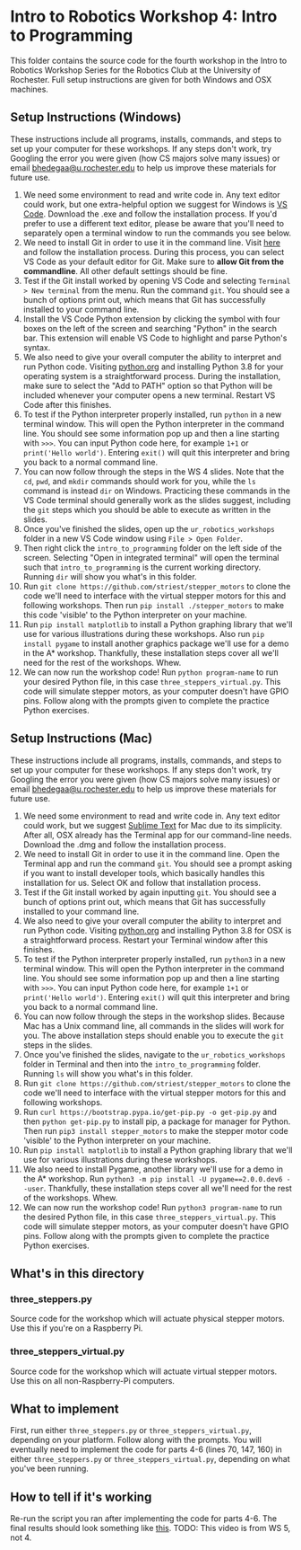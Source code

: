 
# Intro to Robotics Workshop 4: Intro to Programming
This folder contains the source code for the fourth workshop in the Intro to Robotics Workshop Series for the Robotics Club at the University of Rochester. Full setup instructions are given for both Windows and OSX machines.

## Setup Instructions (Windows)
These instructions include all programs, installs, commands, and steps to set up your computer for these workshops. If any steps don't work, try Googling the error you were given (how CS majors solve many issues) or email bhedegaa@u.rochester.edu to help us improve these materials for future use.

1. We need some environment to read and write code in. Any text editor could work, but one extra-helpful option we suggest for Windows is [VS Code](https://code.visualstudio.com/). Download the .exe and follow the installation process. If you'd prefer to use a different text editor, please be aware that you'll need to separately open a terminal window to run the commands you see below.
2. We need to install Git in order to use it in the command line. Visit [here](https://git-scm.com/download/win) and follow the installation process. During this process, you can select VS Code as your default editor for Git. Make sure to **allow Git from the commandline**. All other default settings should be fine.
3. Test if the Git install worked by opening VS Code and selecting `Terminal > New terminal` from the menu. Run the command `git`. You should see a bunch of options print out, which means that Git has successfully installed to your command line.
4. Install the VS Code Python extension by clicking the symbol with four boxes on the left of the screen and searching "Python" in the search bar. This extension will enable VS Code to highlight and parse Python's syntax.
5. We also need to give your overall computer the ability to interpret and run Python code. Visiting [python.org](https://www.python.org) and installing Python  3.8 for your operating system is a straightforward process. During the installation, make sure to select the "Add to PATH" option so that Python will be included whenever your computer opens a new terminal. Restart VS Code after this finishes.
6. To test if the Python interpreter properly installed, run `python` in a new terminal window. This will open the Python interpreter in the command line. You should see some information pop up and then a line starting with `>>>`. You can input Python code here, for example `1+1` or `print('Hello world')`. Entering `exit()` will quit this interpreter and bring you back to a normal command line.
7. You can now follow through the steps in the WS 4 slides. Note that the `cd`, `pwd`, and `mkdir` commands should work for you, while the `ls` command is instead `dir` on Windows. Practicing these commands in the VS Code terminal should generally work as the slides suggest, including the `git` steps which you should be able to execute as written in the slides.
8. Once you've finished the slides, open up the `ur_robotics_workshops` folder in a new VS Code window using `File > Open Folder`.
9. Then right click the `intro_to_programming` folder on the left side of the screen. Selecting "Open in integrated terminal" will open the terminal such that `intro_to_programming` is the current working directory. Running `dir` will show you what's in this folder.
10. Run `git clone https://github.com/striest/stepper_motors` to clone the code we'll need to interface with the virtual stepper motors for this and following workshops. Then run `pip install ./stepper_motors` to make this code 'visible' to the Python interpreter on your machine.
11. Run `pip install matplotlib` to install a Python graphing library that we'll use for various illustrations during these workshops. Also run `pip install pygame` to install another graphics package we'll use for a demo in the A* workshop. Thankfully, these installation steps cover all we'll need for the rest of the workshops. Whew.
12. We can now run the workshop code! Run `python program-name` to run your desired Python file, in this case `three_steppers_virtual.py`. This code will simulate stepper motors, as your computer doesn't have GPIO pins. Follow along with the prompts given to complete the practice Python exercises.

## Setup Instructions (Mac)
These instructions include all programs, installs, commands, and steps to set up your computer for these workshops. If any steps don't work, try Googling the error you were given (how CS majors solve many issues) or email bhedegaa@u.rochester.edu to help us improve these materials for future use.

1. We need some environment to read and write code in. Any text editor could work, but we suggest [Sublime Text](https://www.sublimetext.com/) for Mac due to its simplicity. After all, OSX already has the Terminal app for our command-line needs. Download the .dmg and follow the installation process.
2. We need to install Git in order to use it in the command line. Open the Terminal app and run the command `git`. You should see a prompt asking if you want to install developer tools, which basically handles this installation for us. Select OK and follow that installation process.
3. Test if the Git install worked by again inputting `git`. You should see a bunch of options print out, which means that Git has successfully installed to your command line.
5. We also need to give your overall computer the ability to interpret and run Python code. Visiting [python.org](https://www.python.org) and installing Python  3.8 for OSX is a straightforward process. Restart your Terminal window after this finishes.
6. To test if the Python interpreter properly installed, run `python3` in a new terminal window. This will open the Python interpreter in the command line. You should see some information pop up and then a line starting with `>>>`. You can input Python code here, for example `1+1` or `print('Hello world')`. Entering `exit()` will quit this interpreter and bring you back to a normal command line.
7. You can now follow through the steps in the workshop slides. Because Mac has a Unix command line, all commands in the slides will work for you. The above installation steps should enable you to execute the `git` steps in the slides.
8. Once you've finished the slides, navigate to the `ur_robotics_workshops` folder in Terminal and then into the `intro_to_programming` folder. Running `ls` will show you what's in this folder.
10. Run `git clone https://github.com/striest/stepper_motors` to clone the code we'll need to interface with the virtual stepper motors for this and following workshops.
11. Run `curl https://bootstrap.pypa.io/get-pip.py -o get-pip.py` and then `python get-pip.py` to install pip, a package for manager for Python. Then run `pip3 install stepper_motors` to make the stepper motor code 'visible' to the Python interpreter on your machine.
11. Run `pip install matplotlib` to install a Python graphing library that we'll use for various illustrations during these workshops.
12. We also need to install Pygame, another library we'll use for a demo in the A* workshop. Run `python3 -m pip install -U pygame==2.0.0.dev6 --user`. Thankfully, these installation steps cover all we'll need for the rest of the workshops. Whew.
12. We can now run the workshop code! Run `python3 program-name` to run the desired Python file, in this case `three_steppers_virtual.py`. This code will simulate stepper motors, as your computer doesn't have GPIO pins. Follow along with the prompts given to complete the practice Python exercises.

## What's in this directory
### three\_steppers.py
Source code for the workshop which will actuate physical stepper motors. Use this if you're on a Raspberry Pi.
### three\_steppers\_virtual.py
Source code for the workshop which will actuate virtual stepper motors. Use this on all non-Raspberry-Pi computers.

## What to implement
First, run either `three_steppers.py` or `three_steppers_virtual.py`, depending on your platform. Follow along with the prompts. You will eventually need to implement the code for parts 4-6 (lines 70, 147, 160) in either `three_steppers.py` or `three_steppers_virtual.py`, depending on what you've been running.

## How to tell if it's working
Re-run the script you ran after implementing the code for parts 4-6. The final results should look something like [this](https://youtu.be/eAWpkSIO3vE). TODO: This video is from WS 5, not 4.
